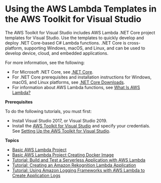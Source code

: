 # Using the AWS Lambda Templates in the AWS Toolkit for Visual Studio<a name="lambda-index"></a>

The AWS Toolkit for Visual Studio includes AWS Lambda \.NET Core project templates for Visual Studio\. Use the templates to quickly develop and deploy \.NET Core\-based C\# Lambda functions\. \.NET Core is cross\-platform, supporting Windows, macOS, and Linux, and can be used to develop device, cloud, and embedded applications\.

For more information, see the following:
+ For Microsoft \.NET Core, see [\.NET Core](https://docs.microsoft.com/en-us/dotnet/articles/core/)\.
+ For \.NET Core prerequisites and installation instructions for Windows, macOS, and Linux platforms, see [\.NET Core Downloads](https://www.microsoft.com/net/download/core)\.
+ For information about AWS Lambda functions, see [What Is AWS Lambda?](https://docs.aws.amazon.com/lambda/latest/dg/welcome.html) 

 **Prerequisites** 

To do the following tutorials, you must first:
+ Install Visual Studio 2017, or Visual Studio 2019\.
+ Install the [AWS Toolkit for Visual Studio](https://aws.amazon.com/visualstudio/) and specify your credentials\. See [Setting Up the AWS Toolkit for Visual Studio](getting-set-up.md)\.

**Topics**
+ [Basic AWS Lambda Project](lambda-creating-project-in-visual-studio.md)
+ [Basic AWS Lambda Project Creating Docker Image](lambda-creating-project-docker-image.md)
+ [Tutorial: Build and Test a Serverless Application with AWS Lambda](lambda-build-test-severless-app.md)
+ [Tutorial: Creating an Amazon Rekognition Lambda Application](lambda-rekognition-example.md)
+ [Tutorial: Using Amazon Logging Frameworks with AWS Lambda to Create Application Logs](cw-log-frameworks.md)